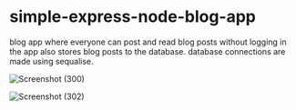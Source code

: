 # simple-express-node-blog-app
blog app where everyone can post and read blog posts without logging in
the app also stores blog posts to the database.
database connections are made using sequalise.

![Screenshot (300)](https://user-images.githubusercontent.com/53374350/145286657-e0d6d484-3a0a-4d18-8bc9-05fa4d5f2e91.png)


![Screenshot (302)](https://user-images.githubusercontent.com/53374350/145286534-3e62a83a-044c-436c-9dec-44157f4d73f3.png)

